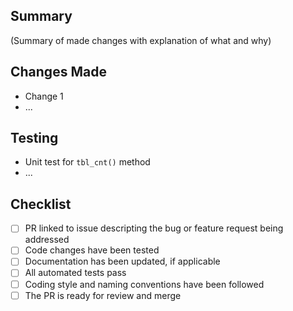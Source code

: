 ## Summary
(Summary of made changes with explanation of what and why)

## Changes Made
- Change 1
- ...

## Testing
- Unit test for `tbl_cnt()` method
- ...

## Checklist
- [ ] PR linked to issue descripting the bug or feature request being addressed
- [ ] Code changes have been tested
- [ ] Documentation has been updated, if applicable
- [ ] All automated tests pass
- [ ] Coding style and naming conventions have been followed
- [ ] The PR is ready for review and merge
